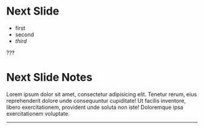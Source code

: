 # Next Slide
<!-- .slide: data-background="#ff0000" -->

- first <!-- .element: class="fragment" data-fragment-index="1" -->
- second <!-- .element: class="fragment" data-fragment-index="2" -->
- *third* <!-- .element: class="fragment" data-fragment-index="3" -->

???

# Next Slide Notes

Lorem ipsum dolor sit amet, consectetur adipisicing elit. Tenetur rerum, eius reprehenderit dolore unde consequuntur cupiditate! Ut facilis inventore, libero exercitationem, provident unde soluta non iste! Doloremque ipsa exercitationem voluptate.

---